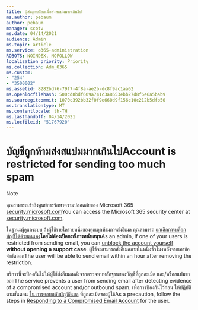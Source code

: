 ```yaml
---
title: ผู้ส่งถูกบล็อกเมื่อส่งสแปมมากเกินไป
ms.author: pebaum
author: pebaum
manager: scotv
ms.date: 04/14/2021
audience: Admin
ms.topic: article
ms.service: o365-administration
ROBOTS: NOINDEX, NOFOLLOW
localization_priority: Priority
ms.collection: Adm_O365
ms.custom:
- "254"
- "3500002"
ms.assetid: 8282bd76-79f7-4f8a-ae2b-dc8f9ac1aa62
ms.openlocfilehash: 500cd8bdf609a741c3a8653ebb27d8f6e6a5bab9
ms.sourcegitcommit: 1070c392bb32f0f9e660d9f156c10c212b5dfb50
ms.translationtype: MT
ms.contentlocale: th-TH
ms.lasthandoff: 04/14/2021
ms.locfileid: "51767920"
---
```

# <a name="account-is-restricted-for-sending-too-much-spam"></a><span data-ttu-id="bb3bf-102">บัญชีถูกห้ามส่งสแปมมากเกินไป</span><span class="sxs-lookup"><span data-stu-id="bb3bf-102">Account is restricted for sending too much spam</span></span>

> [!NOTE]
> <span data-ttu-id="bb3bf-103">คุณสามารถเข้าถึงศูนย์การรักษาความปลอดภัยของ Microsoft 365 [security.microsoft.com](https://security.microsoft.com)</span><span class="sxs-lookup"><span data-stu-id="bb3bf-103">You can access the Microsoft 365 security center at [security.microsoft.com](https://security.microsoft.com).</span></span>

<span data-ttu-id="bb3bf-104">ในฐานะผู้ดูแลระบบ ถ้าผู้ใช้รายใดรายหนึ่งของคุณถูกห้ามการส่งอีเมล คุณสามารถ [ยกเลิกการบล็อกบัญชีได้ด้วยตนเอง](https://security.microsoft.com/?hash=/restrictedusers)**โดยไม่ต้องเปิดกรณีการสนับสนุน**</span><span class="sxs-lookup"><span data-stu-id="bb3bf-104">As an admin, if one of your users is restricted from sending email, you can [unblock the account yourself](https://security.microsoft.com/?hash=/restrictedusers) **without opening a support case**.</span></span> <span data-ttu-id="bb3bf-105">ผู้ใช้จะสามารถส่งอีเมลภายในหนึ่งชั่วโมงหลังจากเอาข้อจํากัดออก</span><span class="sxs-lookup"><span data-stu-id="bb3bf-105">The user will be able to send email within an hour after removing the restriction.</span></span>

<span data-ttu-id="bb3bf-106">บริการนี้จะป้องกันไม่ให้ผู้ใช้ส่งอีเมลหลังจากตรวจพบหลักฐานของบัญชีที่ถูกละเมิด และ/หรือสแปมขาออก</span><span class="sxs-lookup"><span data-stu-id="bb3bf-106">The service prevents a user from sending email after detecting evidence of a compromised account and/or outbound spam.</span></span> <span data-ttu-id="bb3bf-107">เพื่อการป้องกันไว้ก่อน ให้ปฏิบัติตามขั้นตอน [ใน การตอบกลับบัญชีอีเมล](https://docs.microsoft.com/microsoft-365/security/office-365-security/responding-to-a-compromised-email-account) ที่ถูกละเมิดของผู้ใช้</span><span class="sxs-lookup"><span data-stu-id="bb3bf-107">As a precaution, follow the steps in [Responding to a Compromised Email Account](https://docs.microsoft.com/microsoft-365/security/office-365-security/responding-to-a-compromised-email-account) for the user.</span></span>
